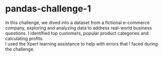 # pandas-challenge-1 <br>
In this challenge, we dived into a dataset from a fictional e-commerce company, exploring and analyzing data to address real-world business questions. I identified top customers, popular product categories and calculating profits. <br>
I used the Xpert learning assistance to help with errors that I faced during the challenge. 
